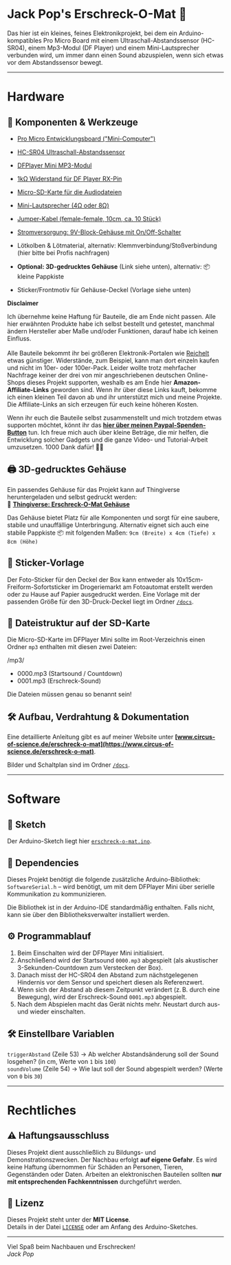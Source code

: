 # Jack Pop's Erschreck-O-Mat 👻  
Das hier ist ein kleines, feines Elektronikprojekt, bei dem ein Arduino-kompatibles Pro Micro Board mit einem Ultraschall-Abstandssensor (HC-SR04), einem Mp3-Modul (DF Player) und einem Mini-Lautsprecher verbunden wird, um immer dann einen Sound abzuspielen, wenn sich etwas vor dem Abstandssensor bewegt.

---
# Hardware

## 🔧 Komponenten & Werkzeuge

- <a href="https://amzn.to/4f71PXd" target="_blank" class="textlink">Pro Micro Entwicklungsboard ("Mini-Computer")</a>  
- <a href="https://amzn.to/3TWOzuo" target="_blank" class="textlink">HC-SR04 Ultraschall-Abstandssensor</a>  
- <a href="https://amzn.to/4o7AHLM" target="_blank" class="textlink">DFPlayer Mini MP3-Modul</a>  
- <a href="https://amzn.to/3H7AxTM" target="_blank" class="textlink">1kΩ Widerstand für DF Player RX-Pin</a>  
- <a href="https://amzn.to/3H7Bqfb" target="_blank" class="textlink">Micro-SD-Karte für die Audiodateien</a>  
- <a href="https://amzn.to/44N7X3d" target="_blank" class="textlink">Mini-Lautsprecher (4Ω oder 8Ω)</a>  
- <a href="https://amzn.to/4o0QAU5" target="_blank" class="textlink">Jumper-Kabel (female-female, 10cm, ca. 10 Stück)</a>  
- <a href="https://amzn.to/4kTfgLH" target="_blank" class="textlink">Stromversorgung: 9V-Block-Gehäuse mit On/Off-Schalter</a>  
- Lötkolben & Lötmaterial, alternativ: Klemmverbindung/Stoßverbindung (hier bitte bei Profis nachfragen)  

- **Optional: 3D-gedrucktes Gehäuse** (Link siehe unten), alternativ: 📦 kleine Pappkiste
- Sticker/Frontmotiv für Gehäuse-Deckel (Vorlage siehe unten)
  
**Disclaimer**

Ich übernehme keine Haftung für Bauteile, die am Ende nicht passen. Alle hier erwähnten Produkte habe ich selbst bestellt und getestet, manchmal ändern Hersteller aber Maße und/oder Funktionen, darauf habe ich keinen Einfluss.<br><br>Alle Bauteile bekommt ihr bei größeren Elektronik-Portalen wie <a href="https://www.reichelt.de/" target="_blank" class="textlink">Reichelt</a> etwas günstiger. Widerstände, zum Beispiel, kann man dort einzeln kaufen und nicht im 10er- oder 100er-Pack. Leider wollte trotz mehrfacher Nachfrage keiner der drei von mir angeschriebenen deutschen Online-Shops dieses Projekt supporten, weshalb es am Ende hier **Amazon-Affiliate-Links** geworden sind. Wenn ihr über diese Links kauft, bekomme ich einen kleinen Teil davon ab und ihr unterstützt mich und meine Projekte. Die Affiliate-Links an sich erzeugen für euch keine höheren Kosten.

Wenn ihr euch die Bauteile selbst zusammenstellt und mich trotzdem etwas supporten möchtet, könnt ihr das <a href="https://www.paypal.com/donate/?hosted_button_id=9MJAF9HTDPYHL" target="_blank" class="textlink">**hier über meinen Paypal-Spenden-Button**</a> tun. Ich freue mich auch über kleine Beträge, die mir helfen, die Entwicklung solcher Gadgets und die ganze Video- und Tutorial-Arbeit umzusetzen. 1000 Dank dafür! 🙏🏼

## 🖨️ 3D-gedrucktes Gehäuse

Ein passendes Gehäuse für das Projekt kann auf Thingiverse heruntergeladen und selbst gedruckt werden:  
🔗 **[Thingiverse: Erschreck-O-Mat Gehäuse](https://www.thingiverse.com/thing:7098738)**

Das Gehäuse bietet Platz für alle Komponenten und sorgt für eine saubere, stabile und unauffällige Unterbringung.
Alternativ eignet sich auch eine stabile Pappkiste 📦 mit folgenden Maßen: `9cm (Breite) x 4cm (Tiefe) x 8cm (Höhe)`

## 📸 Sticker-Vorlage

Der Foto-Sticker für den Deckel der Box kann entweder als 10x15cm-Freiform-Sofortsticker im Drogeriemarkt am Fotoautomat erstellt werden oder zu Hause auf Papier ausgedruckt werden. Eine Vorlage mit der passenden Größe für den 3D-Druck-Deckel liegt im Ordner [`/docs`](./docs).

## 📂 Dateistruktur auf der SD-Karte

Die Micro-SD-Karte im DFPlayer Mini sollte im Root-Verzeichnis einen Ordner `mp3` enthalten mit diesen zwei Dateien:

/mp3/  
- 0000.mp3 (Startsound / Countdown)
- 0001.mp3 (Erschreck-Sound)  

Die Dateien müssen genau so benannt sein!

## 🛠️ Aufbau, Verdrahtung & Dokumentation

Eine detaillierte Anleitung gibt es auf meiner Website unter **[www.circus-of-science.de/erschreck-o-mat](https://www.circus-of-science.de/erschreck-o-mat)**.

Bilder und Schaltplan sind im Ordner [`/docs`](./docs).  

---
# Software

## 🧪 Sketch

Der Arduino-Sketch liegt hier [`erschreck-o-mat.ino`](./erschreck-o-mat.ino).

## 🔌 Dependencies

Dieses Projekt benötigt die folgende zusätzliche Arduino-Bibliothek:
`SoftwareSerial.h` – wird benötigt, um mit dem DFPlayer Mini über serielle Kommunikation zu kommunizieren.

Die Bibliothek ist in der Arduino-IDE standardmäßig enthalten. Falls nicht, kann sie über den Bibliotheksverwalter installiert werden.

## ⚙️ Programmablauf

1. Beim Einschalten wird der DFPlayer Mini initialisiert.
2. Anschließend wird der Startsound `0000.mp3` abgespielt (als akustischer 3-Sekunden-Countdown zum Verstecken der Box).
3. Danach misst der HC-SR04 den Abstand zum nächstgelegenen Hindernis vor dem Sensor und speichert diesen als Referenzwert.
4. Wenn sich der Abstand ab diesem Zeitpunkt verändert (z. B. durch eine Bewegung), wird der Erschreck-Sound `0001.mp3` abgespielt.
5. Nach dem Abspielen macht das Gerät nichts mehr. Neustart durch aus- und wieder einschalten.

## 🛠️ Einstellbare Variablen

`triggerAbstand` (Zeile 53) → Ab welcher Abstandsänderung soll der Sound losgehen? (in cm, Werte von `1` bis `100`)  
`soundVolume` (Zeile 54) → Wie laut soll der Sound abgespielt werden? (Werte von `0` bis `30`)

---
# Rechtliches

## ⚠️ Haftungsausschluss

Dieses Projekt dient ausschließlich zu Bildungs- und Demonstrationszwecken.  Der Nachbau erfolgt **auf eigene Gefahr**. Es wird keine Haftung übernommen für Schäden an Personen, Tieren, Gegenständen oder Daten. Arbeiten an elektronischen Bauteilen sollten **nur mit entsprechenden Fachkenntnissen** durchgeführt werden.

## 📄 Lizenz

Dieses Projekt steht unter der **MIT License**.  
Details in der Datei [`LICENSE`](./LICENSE) oder am Anfang des Arduino-Sketches.

---

Viel Spaß beim Nachbauen und Erschrecken!   
*Jack Pop*
